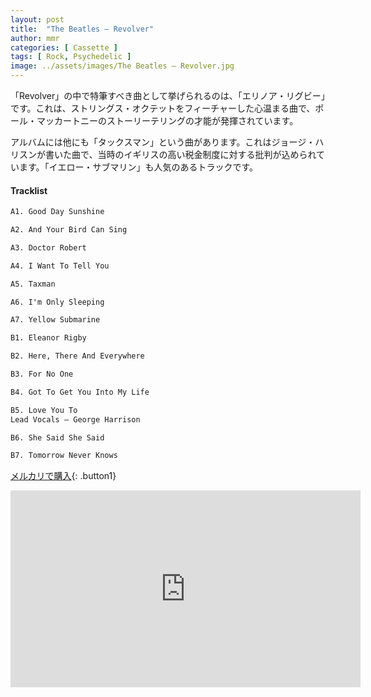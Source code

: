 ```yaml
---
layout: post
title:  "The Beatles – Revolver"
author: mmr
categories: [ Cassette ]
tags: [ Rock, Psychedelic ]
image: ../assets/images/The Beatles – Revolver.jpg
---
```


「Revolver」の中で特筆すべき曲として挙げられるのは、「エリノア・リグビー」です。これは、ストリングス・オクテットをフィーチャーした心温まる曲で、ポール・マッカートニーのストーリーテリングの才能が発揮されています。

アルバムには他にも「タックスマン」という曲があります。これはジョージ・ハリスンが書いた曲で、当時のイギリスの高い税金制度に対する批判が込められています。「イエロー・サブマリン」も人気のあるトラックです。

#### Tracklist
```md
A1. Good Day Sunshine

A2. And Your Bird Can Sing

A3. Doctor Robert

A4. I Want To Tell You

A5. Taxman

A6. I'm Only Sleeping

A7. Yellow Submarine

B1. Eleanor Rigby

B2. Here, There And Everywhere

B3. For No One

B4. Got To Get You Into My Life

B5. Love You To
Lead Vocals – George Harrison

B6. She Said She Said

B7. Tomorrow Never Knows
```

[メルカリで購入](https://jp.mercari.com/item/m23104265912?afid=6142608987){: .button1}

<iframe width="560" height="315" src="https://www.youtube.com/embed/TN-Imp3N3dM?si=mH3akE4hD8PxGquP" title="YouTube video player" frameborder="0" allow="accelerometer; autoplay; clipboard-write; encrypted-media; gyroscope; picture-in-picture; web-share" referrerpolicy="strict-origin-when-cross-origin" allowfullscreen></iframe>